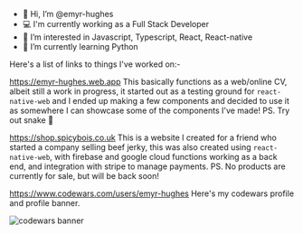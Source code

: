 - 👋 Hi, I’m @emyr-hughes
- 💻 I'm currently working as a Full Stack Developer
- 👀 I’m interested in Javascript, Typescript, React, React-native
- 🌱 I’m currently learning Python

Here's a list of links to things I've worked on:-

https://emyr-hughes.web.app 
This basically functions as a web/online CV, albeit still a work in progress, it started out as a testing ground for `react-native-web` and I ended up making a few components and decided to use it as somewhere I can showcase some of the components I've made! PS. Try out snake 🐍

https://shop.spicybois.co.uk 
This is a website I created for a friend who started a company selling beef jerky, this was also created using `react-native-web`, with firebase and google cloud functions working as a back end, and integration with stripe to manage payments. PS. No products are currently for sale, but will be back soon!

https://www.codewars.com/users/emyr-hughes
Here's my codewars profile and profile banner.

![codewars banner](https://www.codewars.com/users/emyr-hughes/badges/large "Logo Title Text 1")
